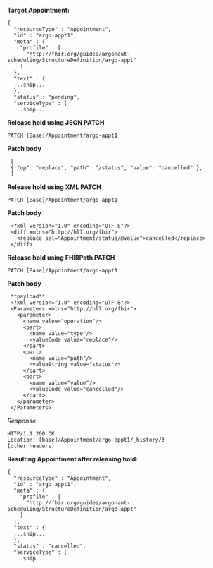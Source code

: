 **Target Appointment:**

~~~
{
  "resourceType" : "Appointment",
  "id" : "argo-appt1",
  "meta" : {
    "profile" : [
      "http://fhir.org/guides/argonaut-scheduling/StructureDefinition/argo-appt"
    ]
  },
  "text" : {
  ...snip...
  },
  "status" : "pending",
  "serviceType" : [
  ...snip...
~~~

**Release hold using JSON PATCH**

`PATCH [Base]/Appointment/argo-appt1`

**Patch body**

~~~
 [
 { "op": "replace", "path": "/status", "value": "cancelled" },
 ]
~~~

**Release hold using XML PATCH**

`PATCH [Base]/Appointment/argo-appt1`

**Patch body**

~~~
 <?xml version="1.0" encoding="UTF-8"?>
 <diff xmlns="http://hl7.org/fhir">
   <replace sel="Appointment/status/@value">cancelled</replace>
 </diff>
~~~


**Release hold using FHIRPath PATCH**

`PATCH [Base]/Appointment/argo-appt1`

**Patch body**

~~~
 **payload**
 <?xml version="1.0" encoding="UTF-8"?>
 <Parameters xmlns="http://hl7.org/fhir">
   <parameter>
     <name value="operation"/>
     <part>
       <name value="type"/>
       <valueCode value="replace"/>
     </part>
     <part>
       <name value="path"/>
       <valueString value="status"/>
     </part>
     <part>
       <name value="value"/>
       <valueCode value="cancelled"/>
     </part>
   </parameter>
 </Parameters>
~~~

*Response*

~~~
HTTP/1.1 200 OK
Location: [base]/Appointment/argo-appt1/_history/3
[other headers]
~~~


**Resulting Appointment after releasing hold:**

~~~
{
  "resourceType" : "Appointment",
  "id" : "argo-appt1",
  "meta" : {
    "profile" : [
      "http://fhir.org/guides/argonaut-scheduling/StructureDefinition/argo-appt"
    ]
  },
  "text" : {
  ...snip...
  },
  "status" : "cancelled",
  "serviceType" : [
  ...snip...
~~~

<br />
